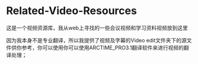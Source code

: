 # Related-Video-Resources
这是一个视频资源库，我从web上寻找的一些会议视频和学习资料视频放到这里

因为我本身不是专业翻译，所以我提供了视频及字幕的Video edit文件夹下的源文件供你参考，你可以使用你可以使用ARCTIME_PRO3.1翻译软件来进行视频的翻译处理；

